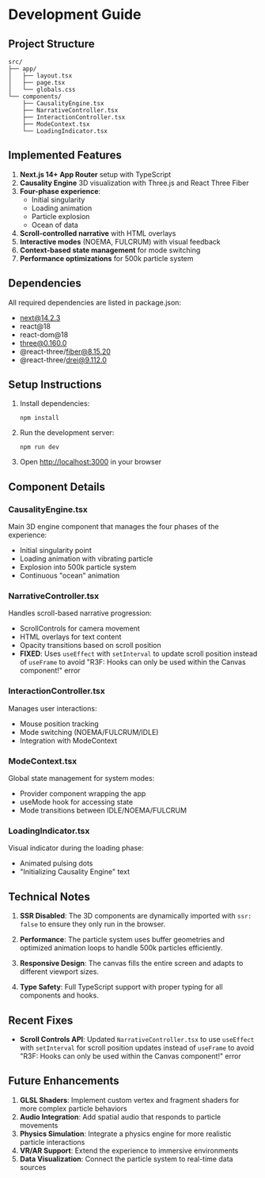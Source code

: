 # Development Guide

## Project Structure

```
src/
├── app/
│   ├── layout.tsx
│   ├── page.tsx
│   └── globals.css
└── components/
    ├── CausalityEngine.tsx
    ├── NarrativeController.tsx
    ├── InteractionController.tsx
    ├── ModeContext.tsx
    └── LoadingIndicator.tsx
```

## Implemented Features

1. **Next.js 14+ App Router** setup with TypeScript
2. **Causality Engine** 3D visualization with Three.js and React Three Fiber
3. **Four-phase experience**:
   - Initial singularity
   - Loading animation
   - Particle explosion
   - Ocean of data
4. **Scroll-controlled narrative** with HTML overlays
5. **Interactive modes** (NOEMA, FULCRUM) with visual feedback
6. **Context-based state management** for mode switching
7. **Performance optimizations** for 500k particle system

## Dependencies

All required dependencies are listed in package.json:
- next@14.2.3
- react@18
- react-dom@18
- three@0.160.0
- @react-three/fiber@8.15.20
- @react-three/drei@9.112.0

## Setup Instructions

1. Install dependencies:
   ```
   npm install
   ```

2. Run the development server:
   ```
   npm run dev
   ```

3. Open [http://localhost:3000](http://localhost:3000) in your browser

## Component Details

### CausalityEngine.tsx
Main 3D engine component that manages the four phases of the experience:
- Initial singularity point
- Loading animation with vibrating particle
- Explosion into 500k particle system
- Continuous "ocean" animation

### NarrativeController.tsx
Handles scroll-based narrative progression:
- ScrollControls for camera movement
- HTML overlays for text content
- Opacity transitions based on scroll position
- **FIXED**: Uses `useEffect` with `setInterval` to update scroll position instead of `useFrame` to avoid "R3F: Hooks can only be used within the Canvas component!" error

### InteractionController.tsx
Manages user interactions:
- Mouse position tracking
- Mode switching (NOEMA/FULCRUM/IDLE)
- Integration with ModeContext

### ModeContext.tsx
Global state management for system modes:
- Provider component wrapping the app
- useMode hook for accessing state
- Mode transitions between IDLE/NOEMA/FULCRUM

### LoadingIndicator.tsx
Visual indicator during the loading phase:
- Animated pulsing dots
- "Initializing Causality Engine" text

## Technical Notes

1. **SSR Disabled**: The 3D components are dynamically imported with `ssr: false` to ensure they only run in the browser.

2. **Performance**: The particle system uses buffer geometries and optimized animation loops to handle 500k particles efficiently.

3. **Responsive Design**: The canvas fills the entire screen and adapts to different viewport sizes.

4. **Type Safety**: Full TypeScript support with proper typing for all components and hooks.

## Recent Fixes

- **Scroll Controls API**: Updated `NarrativeController.tsx` to use `useEffect` with `setInterval` for scroll position updates instead of `useFrame` to avoid "R3F: Hooks can only be used within the Canvas component!" error

## Future Enhancements

1. **GLSL Shaders**: Implement custom vertex and fragment shaders for more complex particle behaviors
2. **Audio Integration**: Add spatial audio that responds to particle movements
3. **Physics Simulation**: Integrate a physics engine for more realistic particle interactions
4. **VR/AR Support**: Extend the experience to immersive environments
5. **Data Visualization**: Connect the particle system to real-time data sources
